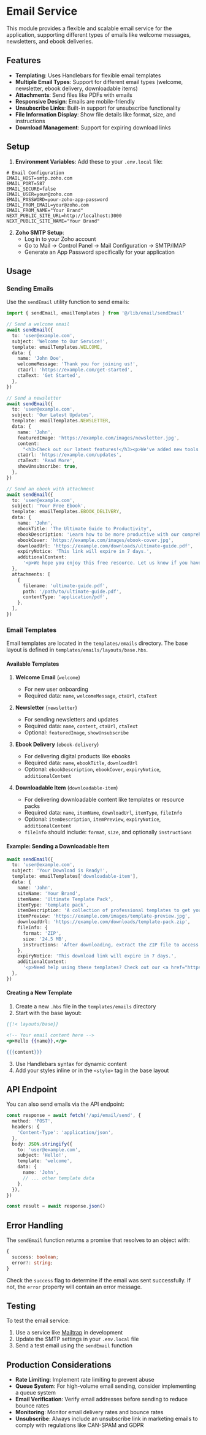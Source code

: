 # Email Service

This module provides a flexible and scalable email service for the application, supporting different types of emails like welcome messages, newsletters, and ebook deliveries.

## Features

- **Templating**: Uses Handlebars for flexible email templates
- **Multiple Email Types**: Support for different email types (welcome, newsletter, ebook delivery, downloadable items)
- **Attachments**: Send files like PDFs with emails
- **Responsive Design**: Emails are mobile-friendly
- **Unsubscribe Links**: Built-in support for unsubscribe functionality
- **File Information Display**: Show file details like format, size, and instructions
- **Download Management**: Support for expiring download links

## Setup

1. **Environment Variables**: Add these to your `.env.local` file:

```env
# Email Configuration
EMAIL_HOST=smtp.zoho.com
EMAIL_PORT=587
EMAIL_SECURE=false
EMAIL_USER=your@zoho.com
EMAIL_PASSWORD=your-zoho-app-password
EMAIL_FROM_EMAIL=your@zoho.com
EMAIL_FROM_NAME="Your Brand"
NEXT_PUBLIC_SITE_URL=http://localhost:3000
NEXT_PUBLIC_SITE_NAME="Your Brand"
```

2. **Zoho SMTP Setup**:
   - Log in to your Zoho account
   - Go to Mail → Control Panel → Mail Configuration → SMTP/IMAP
   - Generate an App Password specifically for your application

## Usage

### Sending Emails

Use the `sendEmail` utility function to send emails:

```typescript
import { sendEmail, emailTemplates } from '@/lib/email/sendEmail'

// Send a welcome email
await sendEmail({
  to: 'user@example.com',
  subject: 'Welcome to Our Service!',
  template: emailTemplates.WELCOME,
  data: {
    name: 'John Doe',
    welcomeMessage: 'Thank you for joining us!',
    ctaUrl: 'https://example.com/get-started',
    ctaText: 'Get Started',
  },
})

// Send a newsletter
await sendEmail({
  to: 'user@example.com',
  subject: 'Our Latest Updates',
  template: emailTemplates.NEWSLETTER,
  data: {
    name: 'John',
    featuredImage: 'https://example.com/images/newsletter.jpg',
    content:
      "<h3>Check out our latest features!</h3><p>We've added new tools to help you be more productive.</p>",
    ctaUrl: 'https://example.com/updates',
    ctaText: 'Read More',
    showUnsubscribe: true,
  },
})

// Send an ebook with attachment
await sendEmail({
  to: 'user@example.com',
  subject: 'Your Free Ebook',
  template: emailTemplates.EBOOK_DELIVERY,
  data: {
    name: 'John',
    ebookTitle: 'The Ultimate Guide to Productivity',
    ebookDescription: 'Learn how to be more productive with our comprehensive guide.',
    ebookCover: 'https://example.com/images/ebook-cover.jpg',
    downloadUrl: 'https://example.com/downloads/ultimate-guide.pdf',
    expiryNotice: 'This link will expire in 7 days.',
    additionalContent:
      '<p>We hope you enjoy this free resource. Let us know if you have any questions!</p>',
  },
  attachments: [
    {
      filename: 'ultimate-guide.pdf',
      path: '/path/to/ultimate-guide.pdf',
      contentType: 'application/pdf',
    },
  ],
})
```

### Email Templates

Email templates are located in the `templates/emails` directory. The base layout is defined in `templates/emails/layouts/base.hbs`.

#### Available Templates

1. **Welcome Email** (`welcome`)
   - For new user onboarding
   - Required data: `name`, `welcomeMessage`, `ctaUrl`, `ctaText`

2. **Newsletter** (`newsletter`)
   - For sending newsletters and updates
   - Required data: `name`, `content`, `ctaUrl`, `ctaText`
   - Optional: `featuredImage`, `showUnsubscribe`

3. **Ebook Delivery** (`ebook-delivery`)
   - For delivering digital products like ebooks
   - Required data: `name`, `ebookTitle`, `downloadUrl`
   - Optional: `ebookDescription`, `ebookCover`, `expiryNotice`, `additionalContent`

4. **Downloadable Item** (`downloadable-item`)
   - For delivering downloadable content like templates or resource packs
   - Required data: `name`, `itemName`, `downloadUrl`, `itemType`, `fileInfo`
   - Optional: `itemDescription`, `itemPreview`, `expiryNotice`, `additionalContent`
   - `fileInfo` should include: `format`, `size`, and optionally `instructions`

#### Example: Sending a Downloadable Item

```typescript
await sendEmail({
  to: 'user@example.com',
  subject: 'Your Download is Ready!',
  template: emailTemplates['downloadable-item'],
  data: {
    name: 'John',
    siteName: 'Your Brand',
    itemName: 'Ultimate Template Pack',
    itemType: 'template pack',
    itemDescription: 'A collection of professional templates to get you started.',
    itemPreview: 'https://example.com/images/template-preview.jpg',
    downloadUrl: 'https://example.com/downloads/template-pack.zip',
    fileInfo: {
      format: 'ZIP',
      size: '24.5 MB',
      instructions: 'After downloading, extract the ZIP file to access your templates.',
    },
    expiryNotice: 'This download link will expire in 7 days.',
    additionalContent:
      '<p>Need help using these templates? Check out our <a href="https://example.com/help">help documentation</a>.</p>',
  },
})
```

#### Creating a New Template

1. Create a new `.hbs` file in the `templates/emails` directory
2. Start with the base layout:

```handlebars
{{!< layouts/base}}

<!-- Your email content here -->
<p>Hello {{name}},</p>

{{{content}}}
```

3. Use Handlebars syntax for dynamic content
4. Add your styles inline or in the `<style>` tag in the base layout

## API Endpoint

You can also send emails via the API endpoint:

```typescript
const response = await fetch('/api/email/send', {
  method: 'POST',
  headers: {
    'Content-Type': 'application/json',
  },
  body: JSON.stringify({
    to: 'user@example.com',
    subject: 'Hello!',
    template: 'welcome',
    data: {
      name: 'John',
      // ... other template data
    },
  }),
})

const result = await response.json()
```

## Error Handling

The `sendEmail` function returns a promise that resolves to an object with:

```typescript
{
  success: boolean;
  error?: string;
}
```

Check the `success` flag to determine if the email was sent successfully. If not, the `error` property will contain an error message.

## Testing

To test the email service:

1. Use a service like [Mailtrap](https://mailtrap.io/) in development
2. Update the SMTP settings in your `.env.local` file
3. Send a test email using the `sendEmail` function

## Production Considerations

- **Rate Limiting**: Implement rate limiting to prevent abuse
- **Queue System**: For high-volume email sending, consider implementing a queue system
- **Email Verification**: Verify email addresses before sending to reduce bounce rates
- **Monitoring**: Monitor email delivery rates and bounce rates
- **Unsubscribe**: Always include an unsubscribe link in marketing emails to comply with regulations like CAN-SPAM and GDPR

